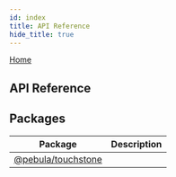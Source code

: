 ```yaml
---
id: index
title: API Reference
hide_title: true
---
```

[Home](./index.md)

## API Reference

## Packages

|  Package | Description |
|  --- | --- |
|  [@pebula/touchstone](./touchstone.md) |  |

